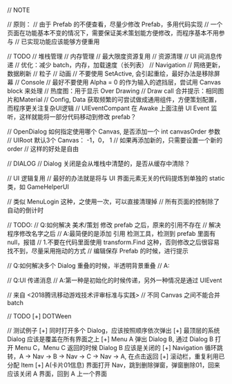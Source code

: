 // NOTE

// 原则：
// 由于 Prefab 的不便查看，尽量少修改 Prefab，多用代码实现
// 一个页面在功能基本不变的情况下，需要保证美术策划能方便修改，而程序基本不用参与
// 已实现功能应该能够方便重用

// TODO
// 堆栈管理
// 内存管理
// 最大限度资源复用
// 资源清理
// UI 间消息传递
// 优化：减少 batch，内存，加载速度（长列表）
// Navigation
// 网络更新，数据刷新
// 粒子
// 动画
// 不要使用 SetActive, 会引起重绘，最好办法是移除屏幕
// Console
// 最好不要使用 Alpha = 0 的作为输入的遮挡层，尝试用 Canvas block 来处理
// 热度图：用于显示 Over Drawing
// Draw call 合并提示：相同图片和Material
// Config, Data 获取频繁的可尝试做成通用组件，方便策划配置，而程序更关注复杂UI逻辑
// UIEventCompant 在 Awake 上面注册 UI Event 监听，这样就能将一部分代码移动到修改 prefab？

// OpenDialog 如何指定使用哪个 Canvas, 是否添加一个 int canvasOrder 参数
// UIRoot 默认3个 Canvas： -1，0， 1
// 如果再添加新的，只需要设置一个新的 order
// 这样的好处是自由

// DIALOG
// Dialog 关闭是会从堆栈中清楚的，是否从缓存中清除？

// UI 逻辑复用
// 最好的办法就是将与 UI 界面元素无关的代码提炼到单独的 static 类，如 GameHelperUI

// 类似 MenuLogin 这种，之使用一次，可以直接清理掉
// 所有页面的控制除了自动的倒计时

// TODO:
// Q:如何解决 美术/策划 修改 prefab 之后，原来的引用不存在
// 解决程序修改名字之后
// A:最简便的是添加 引用 检测工具，检测到 prefab 里面有 null，报错
// 1.不要在代码里面使用 transform.Find 这种，否则修改之后很容易找不到，尽量采用拖动的方式
// 编辑保存 Prefab 的时候，进行提示

// Q:如何解决多个 Dialog 重叠的时候，半透明背景重叠
// A:

// Q:UI 传递消息
// A:第一种是初始化的时候传递，另外一种情况是通过 UIEvent

// 来自 <2018腾讯移动游戏技术评审标准与实践>
// 不同 Canvas 之间不能合并 batch


// TODO
[+] DOTWeen


// 测试例子
[+] 同时打开多个 Dialog，应该按照顺序依次弹出
[+] 最顶层的系统 Dialog 应该是覆盖在所有界面之上
[+] Menu A 弹出 Dialog B, 通过 Dialog B 打开 Menu C，Menu C 返回的时候 Dialog B 应该是关闭的
[+] Navigation 循环跳转，A -> Nav -> B -> Nav -> C -> Nav -> A, 在点击返回
[+] 滚动栏，重复利用已分配 Item
[+] A(卡片01信息) 界面打开 Nav，跳到删除弹窗，弹窗删除01，回来应该关闭 A 界面，回到 A 上一个界面
